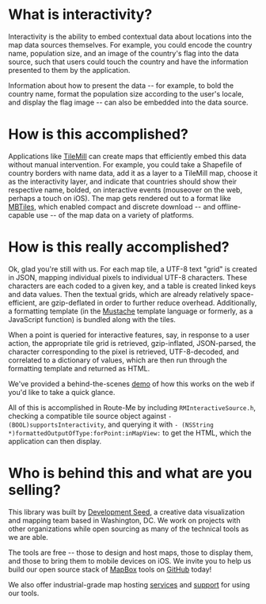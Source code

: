 # What is interactivity? 

Interactivity is the ability to embed contextual data about locations into the map data sources themselves. For example, you could encode the country name, population size, and an image of the country's flag into the data source, such that users could touch the country and have the information presented to them by the application. 

Information about how to present the data -- for example, to bold the country name, format the population size according to the user's locale, and display the flag image -- can also be embedded into the data source. 

# How is this accomplished? 

Applications like [TileMill][1] can create maps that efficiently embed this data without manual intervention. For example, you could take a Shapefile of country borders with name data, add it as a layer to a TileMill map, choose it as the interactivity layer, and indicate that countries should show their respective name, bolded, on interactive events (mouseover on the web, perhaps a touch on iOS). The map gets rendered out to a format like [MBTiles][2], which enabled compact and discrete download -- and offline-capable use -- of the map data on a variety of platforms. 

# How is this really accomplished? 

Ok, glad you're still with us. For each map tile, a UTF-8 text "grid" is created in JSON, mapping individual pixels to individual UTF-8 characters. These characters are each coded to a given key, and a table is created linked keys and data values. Then the textual grids, which are already relatively space-efficient, are gzip-deflated in order to further reduce overhead. Additionally, a formatting template (in the [Mustache][3] template language or formerly, as a JavaScript function) is bundled along with the tiles. 

When a point is queried for interactive features, say, in response to a user action, the appropriate tile grid is retrieved, gzip-inflated, JSON-parsed, the character corresponding to the pixel is retrieved, UTF-8-decoded, and correlated to a dictionary of values, which are then run through the formatting template and returned as HTML. 

We've provided a behind-the-scenes [demo][4] of how this works on the web if you'd like to take a quick glance. 

All of this is accomplished in Route-Me by including `RMInteractiveSource.h`, checking a compatible tile source object against `- (BOOL)supportsInteractivity`, and querying it with `- (NSString *)formattedOutputOfType:forPoint:inMapView:` to get the HTML, which the application can then display. 

# Who is behind this and what are you selling? 

This library was built by [Development Seed][5], a creative data visualization and mapping team based in Washington, DC. We work on projects with other organizations while open sourcing as many of the technical tools as we are able. 

The tools are free -- those to design and host maps, those to display them, and those to bring them to mobile devices on iOS. We invite you to help us build our open source stack of [MapBox][6] tools on [GitHub][7] today! 

We also offer industrial-grade map hosting [services][8] and [support][9] for using our tools. 

[1]: http://mapbox.com/tilemill/
[2]: http://mbtiles.org/
[3]: http://mustache.github.com/
[4]: http://mapbox.com/demo/visiblemap/
[5]: http://developmentseed.org/
[6]: http://mapbox.com/
[7]: http://github.com/mapbox/
[8]: http://mapbox.com/hosting/
[9]: http://mapbox.com/support/